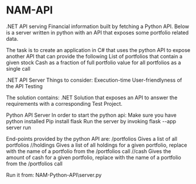 # NAM-API
.NET API serving Financial information built by fetching a Python API.
Below is a server written in python with an API that exposes some portfolio related data.
 
The task is to create an application in C# that uses the python API to expose another API that can provide the following List of portfolios that contain a given stock Cash as a fraction of full portfolio value for all portfolios as a single call
 
.NET API Server
Things to consider:
Execution-time
User-friendlyness of the API
Testing

The solution contains: 
.NET Solution that exposes an API to answer the requirements with a corresponding Test Project. 

 
Python API Server
In order to start the python api:
Make sure you have python installed
Pip install flask
Run the server by invoking
flask --app server run
 
End-points provided by the python API are:
/portfolios
Gives a list of all portfolios
/<portfolio>/holdings
Gives a list of all holdings for a given portfolio, replace <portfolio> with the name of a portfolio from the /portfolios call
/<portfolio>/cash
Gives the amount of cash for a given portfolio, replace <portfolio> with the name of a portfolio from the /portfolios call

Run it from: NAM-Python-API\server.py 

